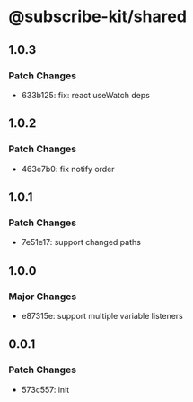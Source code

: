 # @subscribe-kit/shared

## 1.0.3

### Patch Changes

- 633b125: fix: react useWatch deps

## 1.0.2

### Patch Changes

- 463e7b0: fix notify order

## 1.0.1

### Patch Changes

- 7e51e17: support changed paths

## 1.0.0

### Major Changes

- e87315e: support multiple variable listeners

## 0.0.1

### Patch Changes

- 573c557: init
